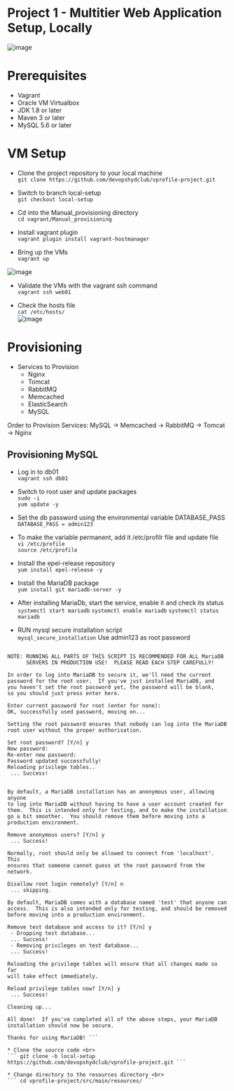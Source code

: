 # Project 1 - Multitier Web Application Setup, Locally

![image](https://user-images.githubusercontent.com/31238382/226070269-5d5477f7-2f2b-4061-83b7-6cc709ba3486.png)

# Prerequisites
* Vagrant
* Oracle VM Virtualbox
* JDK 1.8 or later
* Maven 3 or later
* MySQL 5.6 or later

# VM Setup
* Clone the project repository to your local machine <br>
``` git clone https://github.com/devopshydclub/vprofile-project.git ```

* Switch to branch local-setup <br>
``` git checkout local-setup ```

* Cd into the Manual_provisioning directory <br>
``` cd vagrant/Manual_provisioning ```

* Install vagrant plugin <br>
``` vagrant plugin install vagrant-hostmanager ```

* Bring up the VMs <br>
``` vagrant up ```

![image](https://user-images.githubusercontent.com/31238382/226071171-a75191ae-c762-4257-924a-ec8ec592d43a.png)

* Validate the VMs with the vagrant ssh command <br>
``` vagrant ssh web01 ```

* Check the hosts file <br>
``` cat /etc/hosts/ ``` <br>
![image](https://user-images.githubusercontent.com/31238382/226071377-a23a6f0f-2ba9-4c38-8fe7-a66f9e9722d0.png)

# Provisioning
* Services to Provision
  * Nginx
  * Tomcat
  * RabbitMQ
  * Memcached
  * ElasticSearch
  * MySQL
  
 Order to Provision Services: MySQL -> Memcached -> RabbitMQ -> Tomcat -> Nginx
 
 ## Provisioning MySQL
 * Log in to db01 <br>
 ``` vagrant ssh db01 ```
 
 * Switch to root user and update packages <br>
 ``` sudo -i ``` <br>
 ``` yum update -y ```

 * Set the db password using the environmental variable DATABASE_PASS <br>
 ``` DATABASE_PASS = admin123 ```
 
 * To make the variable permanent, add it /etc/profilr file and update file <br>
 ``` vi /etc/profile ``` <br>
``` source /etc/profile ```

* Install the epel-release repository <br>
``` yum install epel-release -y ```

* Install the MariaDB package <br>
``` yum install git mariadb-server -y ```

* After installing MariaDb, start the service, enable it and check its status <br>
``` systemctl start mariadb ```
``` systemctl enable mariadb ```
``` systemctl status mariadb ```

* RUN mysql secure installation script <br>
``` mysql_secure_installation ```
Use admin123 as root password
``` [root@db01 ~]# mysql_secure_installation

NOTE: RUNNING ALL PARTS OF THIS SCRIPT IS RECOMMENDED FOR ALL MariaDB
      SERVERS IN PRODUCTION USE!  PLEASE READ EACH STEP CAREFULLY!

In order to log into MariaDB to secure it, we'll need the current
password for the root user.  If you've just installed MariaDB, and
you haven't set the root password yet, the password will be blank,
so you should just press enter here.

Enter current password for root (enter for none): 
OK, successfully used password, moving on...

Setting the root password ensures that nobody can log into the MariaDB
root user without the proper authorisation.

Set root password? [Y/n] y
New password: 
Re-enter new password: 
Password updated successfully!
Reloading privilege tables..
 ... Success!


By default, a MariaDB installation has an anonymous user, allowing anyone
to log into MariaDB without having to have a user account created for
them.  This is intended only for testing, and to make the installation
go a bit smoother.  You should remove them before moving into a
production environment.

Remove anonymous users? [Y/n] y
 ... Success!

Normally, root should only be allowed to connect from 'localhost'.  This
ensures that someone cannot guess at the root password from the network.

Disallow root login remotely? [Y/n] n
 ... skipping.

By default, MariaDB comes with a database named 'test' that anyone can
access.  This is also intended only for testing, and should be removed
before moving into a production environment.

Remove test database and access to it? [Y/n] y
 - Dropping test database...
 ... Success!
 - Removing privileges on test database...
 ... Success!

Reloading the privilege tables will ensure that all changes made so far
will take effect immediately.

Reload privilege tables now? [Y/n] y
 ... Success!

Cleaning up...

All done!  If you've completed all of the above steps, your MariaDB
installation should now be secure.

Thanks for using MariaDB! ```

* Clone the source code <br>
``` git clone -b local-setup https://github.com/devopshydclub/vprofile-project.git ```

* Change directory to the resources directory <br>
``` cd vprofile-project/src/main/resources/ ```

